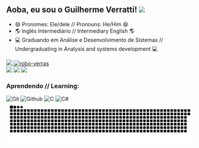 ## Aoba, eu sou o Guilherme Verratti! <img src="https://github.com/souvikguria98/souvikguria98/blob/master/Hi.gif" width="25">

- 😄 Pronomes: Ele/dele //  Pronouns: He/Him 😄
- 🌎 Inglês Intermediário // Intermediary English 🌎
- 💻 Graduando em Análise e Desenvolvimento de Sistemas // Undergraduating in Analysis and systems development 💻

 <div>
    <a href="https://github.com/verras9">
    <img height="180em" src="https://github-readme-stats.vercel.app/api?username=verras9&show_icons=true&theme=great-gatsby&include_all_commits=true&count_private=true"/>
    <img align="0" alt="robo-verras" src="https://cdn.discordapp.com/attachments/426429541637160963/877311320406499349/ezgif.com-gif-maker_1.gif">
  </div>  
<div> 
 <a href="https://instagram.com/verras.g"target="_blank"><img src="https://img.shields.io/badge/-Instagram-%23E4405F?style=for-the-badge&logo=instagram&logoColor=white" target="_blank"></a>
 <a href="https://www.linkedin.com/in/guilherme-verratti-561122203/" target="_blank"><img src="https://img.shields.io/badge/-LinkedIn-%230077B5?style=for-the-badge&logo=linkedin&logoColor=white" target="_blank"></a>
 <a href = "mailto:guilherme.guedinn@gmail.com"><img src="https://img.shields.io/badge/-Gmail-%23333?style=for-the-badge&logo=gmail&logoColor=red" target="_blank"></a>
  </div>
 

 ### Aprendendo // Learning:
![Git](https://img.shields.io/badge/Git-F05032?style=for-the-badge&logo=git&logoColor=white)
![Github](https://img.shields.io/badge/GitHub-100000?style=for-the-badge&logo=github&logoColor=white)
![C](https://img.shields.io/badge/C-00599C?style=for-the-badge&logo=c&logoColor=white)
![C#](https://img.shields.io/badge/C%23-239120?style=for-the-badge&logo=c-sharp&logoColor=white)
![Snake animation](https://github.com/verras9/verras9/blob/output/github-contribution-grid-snake.svg)


